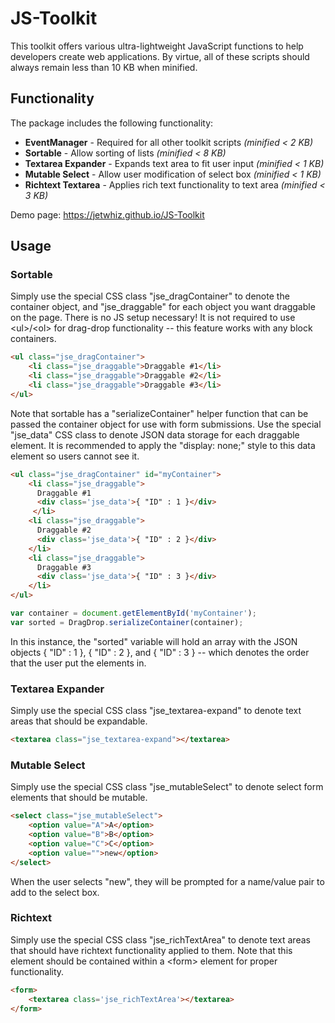 # JS-Toolkit
This toolkit offers various ultra-lightweight JavaScript functions to help developers create web applications.  By virtue, all of these scripts should always remain less than 10 KB when minified.  


## Functionality

The package includes the following functionality: 

* **EventManager** - Required for all other toolkit scripts *(minified < 2 KB)* 
* **Sortable** - Allow sorting of lists *(minified < 8 KB)* 
* **Textarea Expander** - Expands text area to fit user input *(minified < 1 KB)* 
* **Mutable Select** - Allow user modification of select box *(minified < 1 KB)* 
* **Richtext Textarea** - Applies rich text functionality to text area *(minified < 3 KB)* 

Demo page: https://jetwhiz.github.io/JS-Toolkit


## Usage

### Sortable

Simply use the special CSS class "jse_dragContainer" to denote the container object, and "jse_draggable" for each object you want draggable on the page.  There is no JS setup necessary!  It is not required to use &lt;ul>/&lt;ol> for drag-drop functionality -- this feature works with any block containers. 

```html
<ul class="jse_dragContainer">
	<li class="jse_draggable">Draggable #1</li>
	<li class="jse_draggable">Draggable #2</li>
	<li class="jse_draggable">Draggable #3</li>
</ul>
```

Note that sortable has a "serializeContainer" helper function that can be passed the container object for use with form submissions.  Use the special "jse_data" CSS class to denote JSON data storage for each draggable element.  It is recommended to apply the "display: none;" style to this data element so users cannot see it. 

```html
<ul class="jse_dragContainer" id="myContainer">
	<li class="jse_draggable">
	  Draggable #1
	  <div class='jse_data'>{ "ID" : 1 }</div>
	 </li>
	<li class="jse_draggable">
	  Draggable #2
	  <div class='jse_data'>{ "ID" : 2 }</div>
	</li>
	<li class="jse_draggable">
	  Draggable #3
	  <div class='jse_data'>{ "ID" : 3 }</div>
	</li>
</ul>
```

```js
var container = document.getElementById('myContainer');
var sorted = DragDrop.serializeContainer(container);
```

In this instance, the "sorted" variable will hold an array with the JSON objects { "ID" : 1 }, { "ID" : 2 }, and { "ID" : 3 } -- which denotes the order that the user put the elements in. 


### Textarea Expander

Simply use the special CSS class "jse_textarea-expand" to denote text areas that should be expandable. 

```html
<textarea class="jse_textarea-expand"></textarea>
```

### Mutable Select

Simply use the special CSS class "jse_mutableSelect" to denote select form elements that should be mutable. 

```html
<select class="jse_mutableSelect">
	<option value="A">A</option>
	<option value="B">B</option>
	<option value="C">C</option>
	<option value="">new</option>
</select>
```

When the user selects "new", they will be prompted for a name/value pair to add to the select box. 

### Richtext

Simply use the special CSS class "jse_richTextArea" to denote text areas that should have richtext functionality applied to them.  Note that this element should be contained within a &lt;form> element for proper functionality.  

```html
<form>
	<textarea class='jse_richTextArea'></textarea>
</form>
```
